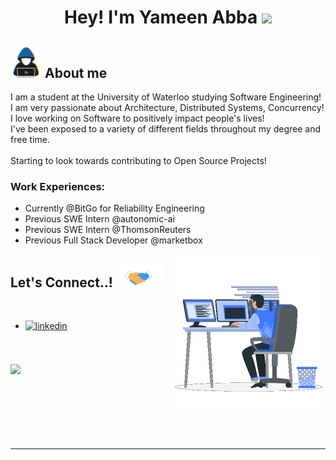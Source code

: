 
<h1 align="center"><b>Hey! I'm Yameen Abba </b><img src="https://media.giphy.com/media/hvRJCLFzcasrR4ia7z/giphy.gif" width="35"></h1>

## <picture><img src = "https://github.com/0xAbdulKhalid/0xAbdulKhalid/raw/main/assets/mdImages/about_me.gif" width = 50px></picture> **About me**
I am a student at the University of Waterloo studying Software Engineering! <br>
I am very passionate about Architecture, Distributed Systems, Concurrency! <br>
I love working on Software to positively impact people's lives! <br>
I've been exposed to a variety of different fields throughout my degree and free time. <br>
<br>
Starting to look towards contributing to Open Source Projects!


	
### Work Experiences:
- Currently @BitGo for Reliability Engineering
- Previous SWE Intern @autonomic-ai 
- Previous SWE Intern @ThomsonReuters
- Previous Full Stack Developer @marketbox


<picture> <img align="right" src="https://github.com/0xAbdulKhalid/0xAbdulKhalid/raw/main/assets/mdImages/Right_Side.gif" width = 250px></picture>


## <b> Let's Connect..!</b><img src="https://github.com/0xAbdulKhalid/0xAbdulKhalid/raw/main/assets/mdImages/handshake.gif" width ="80">
<br>
<div align='left'>

<ul>

<li>
<a href="https://linkedin.com/in/y2abba" target="_blank">
<img src="https://img.shields.io/badge/linkedin:  y2abba-%2300acee.svg?color=405DE6&style=for-the-badge&logo=linkedin&logoColor=white" alt=linkedin style="margin-bottom: 5px;"/>
</a>
</li>

<br>
<!-- 
<li>
<a href="https://twitter.com/" target="_blank">
<img src="https://img.shields.io/badge/twitter:  name-%2300acee.svg?color=1DA1F2&style=for-the-badge&logo=twitter&logoColor=white" alt=twitter style="margin-bottom: 5px;"/>
</a>
</li>

<br>

<li>
<a href="mailto:0xabdulkhalid@gmail.com" target="_blank">
<img src="https://img.shields.io/badge/gmail:  name-%23EA4335.svg?style=for-the-badge&logo=gmail&logoColor=white" t=mail style="margin-bottom: 5px;" />
</a>
</li> -->
	
</ul>
</div>

<br>
<img src="https://user-images.githubusercontent.com/73097560/115834477-dbab4500-a447-11eb-908a-139a6edaec5c.gif">
<br>
<br>
<br>



</div>
<br>
<br>
<br>
<br>

---

<br>


<!---
y2abba/y2abba is a ✨ special ✨ repository because its `README.md` (this file) appears on your GitHub profile.
You can click the Preview link to take a look at your changes.
Source: 0xAbdulKhalid
--->

